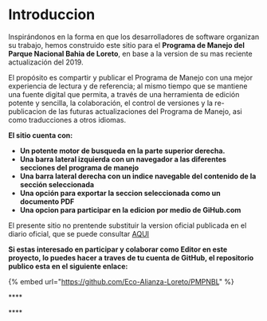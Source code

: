 # Introduccion

Inspirándonos en la forma en que los desarrolladores de software organizan su trabajo, hemos construido este sitio para el **Programa de Manejo del Parque Nacional Bahia de Loreto**, en base a la version de su mas reciente actualización del 2019.  

El propósito es compartir y publicar el Programa de Manejo con una mejor experiencia de lectura y de referencia; al mismo tiempo que se mantiene una fuente digital que permita, a través de una herramienta de edición potente y sencilla, la colaboración, el control de versiones y la re-publicacion de las futuras actualizaciones del Programa de Manejo, asi como traducciones a otros idiomas.

**El sitio cuenta con:**

* **Un potente motor de busqueda en la parte superior derecha.**
* **Una barra lateral izquierda con un navegador a las diferentes secciones del programa de manejo**
* **Una barra lateral derecha con un indice navegable del contenido de la sección seleccionada**
* **Una opción para exportar la seccion seleccionada como un documento PDF**
* **Una opcion para participar en la edicion por medio de GiHub.com**

El presente sitio no prentende substituir la version oficial publicada en el diario oficial, que se puede consultar [AQUI](https://www.dof.gob.mx/nota_detalle.php?codigo=5558313&fecha=23/04/2019)

**Si estas interesado en participar y colaborar como Editor en este proyecto, lo puedes hacer a traves de tu cuenta de GitHub, el repositorio publico esta en el siguiente enlace:**

{% embed url="https://github.com/Eco-Alianza-Loreto/PMPNBL" %}

\*\*\*\*

\*\*\*\*









### 



